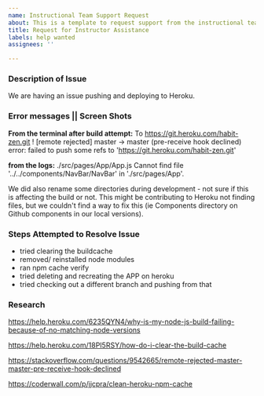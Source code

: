 ```yaml
---
name: Instructional Team Support Request
about: This is a template to request support from the instructional team.
title: Request for Instructor Assistance
labels: help wanted
assignees: ''

---
```


### Description of Issue

We are having an issue pushing and deploying to Heroku.

### Error messages || Screen Shots
**From the terminal after build attempt:**
To https://git.heroku.com/habit-zen.git
 ! [remote rejected] master -> master (pre-receive hook declined)
error: failed to push some refs to 'https://git.heroku.com/habit-zen.git'

**from the logs:**
./src/pages/App/App.js
       Cannot find file '../../components/NavBar/NavBar' in './src/pages/App'.

We did also rename some directories during development - not sure if this is affecting the build or not. This might be contributing to Heroku not finding files, but we couldn't find a way to fix this (ie Components directory on Github components in our local versions).


### Steps Attempted to Resolve Issue
* tried clearing the buildcache
* removed/ reinstalled node modules
* ran npm cache verify
* tried deleting and recreating the APP on heroku
* tried checking out a different branch and pushing from that

### Research
https://help.heroku.com/6235QYN4/why-is-my-node-js-build-failing-because-of-no-matching-node-versions

https://help.heroku.com/18PI5RSY/how-do-i-clear-the-build-cache

https://stackoverflow.com/questions/9542665/remote-rejected-master-master-pre-receive-hook-declined

https://coderwall.com/p/jjcpra/clean-heroku-npm-cache

